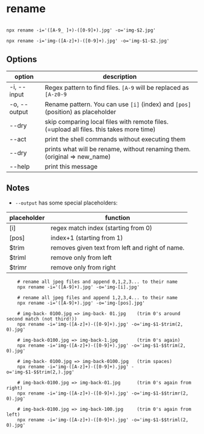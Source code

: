 # rename

```shell

npx rename -i='([A-9_ ]+)-([0-9]+).jpg' -o='img-$2.jpg'

npx rename -i='img-([A-z]+)-([0-9]+).jpg' -o='img-$1-$2.jpg'

```

## Options

| option       | description                                                                             |
| ------------ | --------------------------------------------------------------------------------------- |
| -i, --input  | Regex pattern to find files. `[A-9` will be replaced as `[A-z0-9`                       |
| -o, --output | Rename pattern. You can use `[i]` (index) and `[pos]` (position) as placeholder         |
| --dry        | skip comparing local files with remote files. (=upload all files. this takes more time) |
| --act        | print the shell commands without executing them                                         |
| --dry        | prints what will be rename, without renaming them. (original => new_name)               |
| --help       | print this message                                                                      |

## Notes
- `--output` has some special placeholders:

| placeholder | function                                        |
| ----------- | ----------------------------------------------- |
| [i]         | regex match index (starting from 0)             |
| [pos]       | index+1 (starting from 1)                       |
| $trim       | removes given text from left and right of name. |
| $triml      | remove only from left                           |
| $trimr      | remove only from right                          |

```shell
    # rename all jpeg files and append 0,1,2,3... to their name
    npx rename -i='([A-9]+).jpg' -o='img-[i].jpg'

    # rename all jpeg files and append 1,2,3,4... to their name
    npx rename -i='([A-9]+).jpg' -o='img-[pos].jpg'
    
    # img-back- 0100.jpg => img-back- 01.jpg    (trim 0's around second match (not third!))
    npx rename -i='img-([A-z]+)-([0-9]+).jpg' -o='img-$1-$trim(2, 0).jpg'

    # img-back-0100.jpg => img-back-1.jpg       (trim 0's again)
    npx rename -i='img-([A-z]+)-([0-9]+).jpg' -o='img-$1-$$trim(2, 0).jpg'

    # img-back- 0100.jpg => img-back-0100.jpg   (trim spaces)
    npx rename -i='img-([A-z]+)-([0-9]+).jpg' -o='img-$1-$$trim(2,).jpg'

    # img-back-0100.jpg => img-back-01.jpg      (trim 0's again from right)
    npx rename -i='img-([A-z]+)-([0-9]+).jpg' -o='img-$1-$$trimr(2, 0).jpg'

    # img-back-0100.jpg => img-back-100.jpg     (trim 0's again from left)
    npx rename -i='img-([A-z]+)-([0-9]+).jpg' -o='img-$1-$$triml(2, 0).jpg'


```